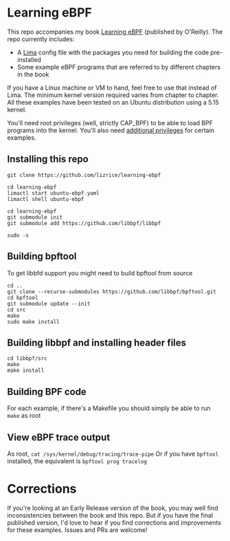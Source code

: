 # Learning eBPF 

This repo accompanies my book [Learning eBPF](https://www.amazon.com/Learning-eBPF-Programming-Observability-Networking/dp/1098135121) (published by O'Reilly). The repo currently includes:

* A [Lima](https://github.com/lima-vm/lima) config file with the packages you need for building the code pre-installed 
* Some example eBPF programs that are referred to by different chapters in the book

If you have a Linux machine or VM to hand, feel free to use that instead of Lima. The minimum kernel version required varies from chapter to chapter. All these examples have been tested on an Ubuntu distribution using a 5.15 kernel. 

You'll need root privileges (well, strictly CAP_BPF) to be able to load BPF programs into the kernel. You'll also need [additional privileges](https://mdaverde.com/posts/cap-bpf/) for certain examples.

## Installing this repo 

```
git clone https://github.com/lizrice/learning-ebpf

cd learning-ebpf
limactl start ubuntu-ebpf.yaml
limactl shell ubuntu-ebpf

cd learning-ebpf
git submodule init
git submodule add https://github.com/libbpf/libbpf

sudo -s
```

## Building bpftool

To get libbfd support you might need to build bpftool from source

```
cd ..
git clone --recurse-submodules https://github.com/libbpf/bpftool.git
cd bpftool 
git submodule update --init
cd src 
make 
sudo make install 
```

## Building libbpf and installing header files

```
cd libbpf/src
make
make install
```

## Building BPF code

For each example, if there's a Makefile you should simply be able to run `make` as root 

## View eBPF trace output

As root, `cat /sys/kernel/debug/tracing/trace-pipe`
Or if you have `bpftool` installed, the equivalent is `bpftool prog tracelog`

# Corrections

If you're looking at an Early Release version of the book, you may well find
inconsistencies between the book and this repo. But if you have the final
published version, I'd love to hear if you find corrections and improvements for
these examples. Issues and PRs are welcome! 

